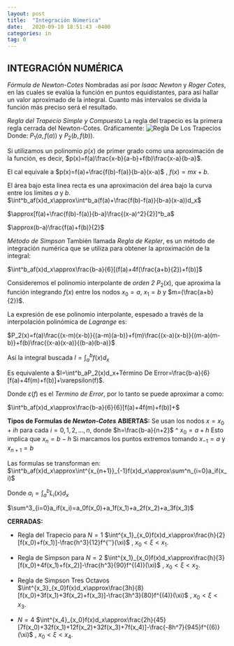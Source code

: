 ```yaml
---
layout: post
title:  "Integración Númerica"
date:   2020-09-10 18:51:43 -0400
categories: in
tag: 0
---
```

## INTEGRACIÓN NUMÉRICA
*Fórmula de Newton-Cotes*
Nombradas así por *Isaac Newton* y *Roger Cotes*, en las cuales se evalúa la función en puntos equidistantes, para así hallar un valor aproximado de la integral. Cuanto más intervalos se divida la función más preciso será el resultado.

*Regla del Trapecio Simple y Compuesto*
La regla del trapecio es la primera regla cerrada del Newton-Cotes. 
Gráficamente:
![Regla De Los Trapecios](https://userscontent2.emaze.com/images/514d0b1f-1b44-412c-b275-a762667c3dc1/ecab57c3-f717-4c1f-8641-d700e8303044png)
Donde: $P_1(a,f(a))$ y $P_2(b,f(b))$. 

Si utilizamos un polinomio $p(x)$ de primer grado como una aproximación de la función, es decir, $p(x)=f(a)\frac{x-b}{a-b}+f(b)\frac{x-a}{b-a}$.

El cal equivale a $p(x)=f(a)+\frac{f(b)-f(a)}{b-a}(x-a)$ , $f(x)=mx+b$.

El área bajo esta linea recta es una aproximación del área bajo la curva entre los limites $a$ y $b$.  
$\int^b_af(x)d_x\approx\int^b_a(f(a)+\frac{f(b)-f(a)}{b-a}(x-a))d_x$

$\approx[f(a)+\frac{f(b)-f(a)}{b-a}\frac{(x-a)^2}{2}]^b_a$

$\approx(b-a)\frac{f(a)+f(b)}{2}$

*Método de Simpson*
También llamada *Regla de Kepler*, es un método de integración numérica que se utiliza para obtener la aproximación de la integral: 

$\int^b_af(x)d_x\approx\frac{b-a}{6}[(f(a)+4f(\frac{a+b}{2})+f(b)]$

Consideremos el polinomio interpolante de *orden 2* $P_2(x)$, que aproxima la función integrando $f(x)$ entre los nodos $x_0=a$, $x_1=b$ y $m=(\frac{a+b}{2})$.

La expresión de ese polinomio interpolante, espesado a través de la interpolación polinómica de *Lagrange* es:

$P_2(x)=f(a)\frac{(x-m)(x-b)}{(a-m)(a-b)}+f(m)\frac{(x-a)(x-b)}{(m-a)(m-b)}+f(b)\frac{(x-a)(x-a)}{(b-a)(b-a)}$

Así la integral buscada $I=\int^b_af(x)d_x$

Es equivalente a $I=\int^b_aP_2(x)d_x+Término De Error=\frac{b-a}{6}[f(a)+4f(m)+f(b)]+\varepsilon(f)$.

Donde $\varepsilon(f)$ es el *Termino de Error*, por lo tanto se puede aproximar a como: 

$\int^b_af(x)d_x\approx\frac{b-a}{6}{6}[f(a)+4f(m)+f(b)]+$

**Tipos de Formulas de *Newton-Cotes***
**ABIERTAS:**
Se usan los nodos $x=x_0+ih$ para cada $i=0,1,2,...,n$, donde $h=\frac{b-a}{n+2}$ ^ $x_0=a+h$
Esto implica que $x_n=b-h$
Si marcamos los puntos extremos tomando $x_{-1}=a$ y $x_{n+1}=b$

Las formulas se transforman en:
$\int^b_af(x)d_x\approx\int^{x_{n+1}}_{-1}f(x)d_x\approx\sum^n_{i=0}a_if(x_i)$

Donde $a_i=\int^b_aL_i(x)d_x$

$\sum^3_{i=0}a_if(x_i)=a_0f(x_0)+a_1f(x_1)+a_2f(x_2)+a_3f(x_3)$

**CERRADAS:**

 - Regla del Trapecio para $N=1$
$\int^{x_1}_{x_0}f(x)d_x\approx\frac{h}{2}[f(x_0)+f(x_1)]-\frac{h^3}{12}f^{''}(\xi)$ , $x_0<\xi<x_1$.  
 - Regla de Simpson para $N=2$
$\int^{x_1}_{x_0}f(x)d_x\approx\frac{h}{3}[f(x_0)+4f(x_1)+f(x_2)]-\frac{h^3}{90}f^{(4)}(\xi)$ , $x_0<\xi<x_2$.  
 
- Regla de Simpson Tres Octavos
$\int^{x_3}_{x_0}f(x)d_x\approx\frac{3h}{8}[f(x_0)+3f(x_1)+3f(x_2)+f(x_3)]-\frac{3h^3}{80}f^{(4)}(\xi)$ , $x_0<\xi<x_3$.  
 - $N=4$
 $\int^{x_4}_{x_0}f(x)d_x\approx\frac{2h}{45}[7f(x_0)+32f(x_1)+12f(x_2)+32f(x_3)+7f(x_4)]-\frac{-8h^7}{945}f^{(6)}(\xi)$ , $x_0<\xi<x_4$.  
